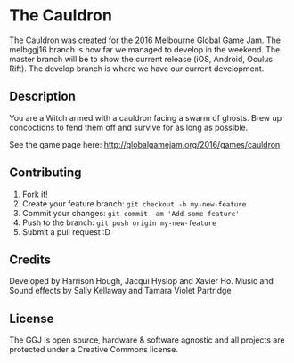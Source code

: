 # The Cauldron
The Cauldron was created for the 2016 Melbourne Global Game Jam. 
The melbggj16 branch is how far we managed to develop in the weekend. The master branch will be to show the current release (iOS, Android, Oculus Rift). The develop branch is where we have our current development.

## Description
You are a Witch armed with a cauldron facing a swarm of ghosts. Brew up concoctions to fend them off and survive for as long as possible.

See the game page here: http://globalgamejam.org/2016/games/cauldron

## Contributing
1. Fork it!
2. Create your feature branch: `git checkout -b my-new-feature`
3. Commit your changes: `git commit -am 'Add some feature'`
4. Push to the branch: `git push origin my-new-feature`
5. Submit a pull request :D

## Credits
Developed by Harrison Hough, Jacqui Hyslop and Xavier Ho. Music and Sound effects by Sally Kellaway and Tamara Violet Partridge

## License
The GGJ is open source, hardware & software agnostic and all projects are protected under a Creative Commons license.

